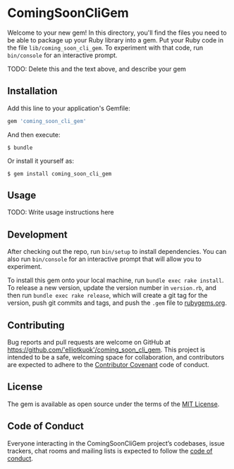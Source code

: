 # ComingSoonCliGem

Welcome to your new gem! In this directory, you'll find the files you need to be able to package up your Ruby library into a gem. Put your Ruby code in the file `lib/coming_soon_cli_gem`. To experiment with that code, run `bin/console` for an interactive prompt.

TODO: Delete this and the text above, and describe your gem

## Installation

Add this line to your application's Gemfile:

```ruby
gem 'coming_soon_cli_gem'
```

And then execute:

    $ bundle

Or install it yourself as:

    $ gem install coming_soon_cli_gem

## Usage

TODO: Write usage instructions here

## Development

After checking out the repo, run `bin/setup` to install dependencies. You can also run `bin/console` for an interactive prompt that will allow you to experiment.

To install this gem onto your local machine, run `bundle exec rake install`. To release a new version, update the version number in `version.rb`, and then run `bundle exec rake release`, which will create a git tag for the version, push git commits and tags, and push the `.gem` file to [rubygems.org](https://rubygems.org).

## Contributing

Bug reports and pull requests are welcome on GitHub at https://github.com/'elliotkuok'/coming_soon_cli_gem. This project is intended to be a safe, welcoming space for collaboration, and contributors are expected to adhere to the [Contributor Covenant](http://contributor-covenant.org) code of conduct.

## License

The gem is available as open source under the terms of the [MIT License](https://opensource.org/licenses/MIT).

## Code of Conduct

Everyone interacting in the ComingSoonCliGem project’s codebases, issue trackers, chat rooms and mailing lists is expected to follow the [code of conduct](https://github.com/'elliotkuok'/coming_soon_cli_gem/blob/master/CODE_OF_CONDUCT.md).
